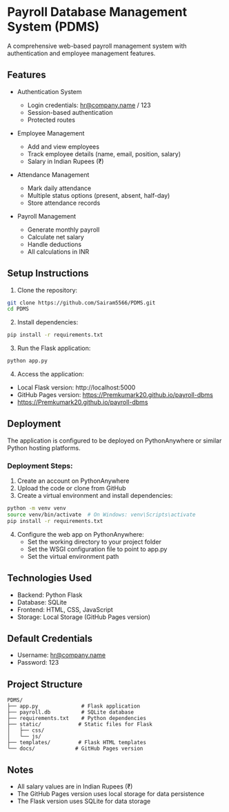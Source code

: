 # Payroll Database Management System (PDMS)

A comprehensive web-based payroll management system with authentication and employee management features.

## Features

- Authentication System
  - Login credentials: hr@company.name / 123
  - Session-based authentication
  - Protected routes

- Employee Management
  - Add and view employees
  - Track employee details (name, email, position, salary)
  - Salary in Indian Rupees (₹)

- Attendance Management
  - Mark daily attendance
  - Multiple status options (present, absent, half-day)
  - Store attendance records

- Payroll Management
  - Generate monthly payroll
  - Calculate net salary
  - Handle deductions
  - All calculations in INR

## Setup Instructions

1. Clone the repository:
```bash
git clone https://github.com/Sairam5566/PDMS.git
cd PDMS
```

2. Install dependencies:
```bash
pip install -r requirements.txt
```

3. Run the Flask application:
```bash
python app.py
```

4. Access the application:
- Local Flask version: http://localhost:5000
- GitHub Pages version: https://Premkumark20.github.io/payroll-dbms
- https://Premkumark20.github.io/payroll-dbms

## Deployment

The application is configured to be deployed on PythonAnywhere or similar Python hosting platforms.

### Deployment Steps:

1. Create an account on PythonAnywhere
2. Upload the code or clone from GitHub
3. Create a virtual environment and install dependencies:
```bash
python -m venv venv
source venv/bin/activate  # On Windows: venv\Scripts\activate
pip install -r requirements.txt
```

4. Configure the web app on PythonAnywhere:
   - Set the working directory to your project folder
   - Set the WSGI configuration file to point to app.py
   - Set the virtual environment path

## Technologies Used

- Backend: Python Flask
- Database: SQLite
- Frontend: HTML, CSS, JavaScript
- Storage: Local Storage (GitHub Pages version)

## Default Credentials

- Username: hr@company.name
- Password: 123

## Project Structure

```
PDMS/
├── app.py              # Flask application
├── payroll.db          # SQLite database
├── requirements.txt    # Python dependencies
├── static/            # Static files for Flask
│   ├── css/
│   └── js/
├── templates/         # Flask HTML templates
└── docs/             # GitHub Pages version
```

## Notes

- All salary values are in Indian Rupees (₹)
- The GitHub Pages version uses local storage for data persistence
- The Flask version uses SQLite for data storage
